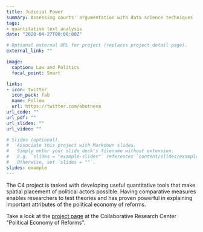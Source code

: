 ```yaml
---
title: Judicial Power
summary: Assessing courts' argumentation with data science techniques
tags:
- quantitative text analysis
date: "2020-04-27T00:00:00Z"

# Optional external URL for project (replaces project detail page).
external_link: ""

image:
  caption: Law and Politics
  focal_point: Smart

links:
- icon: twitter
  icon_pack: fab
  name: Follow
  url: https://twitter.com/abutneva
url_code: ""
url_pdf: ""
url_slides: ""
url_video: ""

# Slides (optional).
#   Associate this project with Markdown slides.
#   Simply enter your slide deck's filename without extension.
#   E.g. `slides = "example-slides"` references `content/slides/example-slides.md`.
#   Otherwise, set `slides = ""`.
slides: example
---
```

The C4 project is tasked with developing useful quantitative tools that make spatial placement of political actors possible. Having comparative measures enables researchers to test theories and has proven powerful in explaining important attributes of the political economy of reforms.

Take a look at the [project page](https://reforms.uni-mannheim.de/projects/project_group_c/project_c4/) at the Collaborative Research Center "Political Economy of Reforms".
